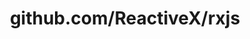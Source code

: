 ---
layout: post
title: github.com/ReactiveX/rxjs
categories: link
tags: [انگلیسی, برنامه‌نویسی]
---